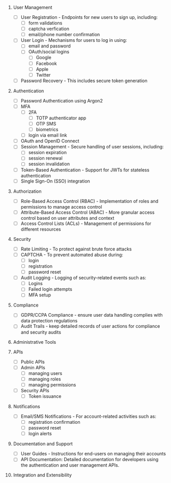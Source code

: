 1. User Management
    * [ ] User Registration - Endpoints for new users to sign up, including:
        * [ ] form validations
        * [ ] captcha verfication
        * [ ] email/phone number confirmation
    * [ ] User Login - Mechanisms for users to log in using:
        * [ ] email and password
        * [ ] OAuth/social logins
            * [ ] Google
            * [ ] Facebook
            * [ ] Apple
            * [ ] Twitter
    * [ ] Password Recovery - This includes secure token generation

2. Authentication
    * [ ] Password Authentication using Argon2
    * [ ] MFA
        * [ ] 2FA
            * [ ] TOTP authenticator app
            * [ ] OTP SMS
            * [ ] biometrics
        * [ ] login via email link
    * [ ] OAuth and OpenID Connect
    * [ ] Session Management - Secure handling of user sessions, including:
        * [ ] session expiration
        * [ ] session renewal
        * [ ] session invalidation
    * [ ] Token-Based Authentication - Support for JWTs for stateless authentication
    * [ ] Single Sign-On (SSO) integration

3. Authorization
    * [ ] Role-Based Access Control (RBAC) - Implementation of roles and permissions to manage access control
    * [ ] Attribute-Based Access Control (ABAC) - More granular access control based on user attributes and context
    * [ ] Access Control Lists (ACLs) - Management of permissions for different resources

4. Security
    * [ ] Rate Limiting - To protect against brute force attacks
    * [ ] CAPTCHA - To prevent automated abuse during:
        * [ ] login
        * [ ] registration
        * [ ] password reset
    * [ ] Audit Logging - Logging of security-related events such as:
        * [ ] Logins
        * [ ] Failed login attempts
        * [ ] MFA setup

5. Compliance
    * [ ] GDPR/CCPA Compliance - ensure user data handling complies with data protection regulations
    * [ ] Audit Trails - keep detailed records of user actions for compliance and security audits

6. Administrative Tools

7. APIs
    * [ ] Public APIs
    * [ ] Admin APIs
        * [ ] managing users
        * [ ] managing roles
        * [ ] managing permissions
    * [ ] Security APIs
        * [ ] Token issuance

8. Notifications
    * [ ] Email/SMS Notifications - For account-related activities such as:
        * [ ] registration confirmation
        * [ ] password reset
        * [ ] login alerts

9. Documentation and Support
    * [ ] User Guides - Instructions for end-users on managing their accounts
    * [ ] API Documentation: Detailed documentation for developers using the authentication and user management APIs.

10. Integration and Extensibility

